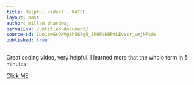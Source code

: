 ```yaml
---
title: Helpful video! - WATCH
layout: post
author: millan.bhardwaj
permalink: /untitled-document/
source-id: 1Uo1swGrQNVg8h566gU_8k0FaHDPmLEvVcr_wmjNPs8s
published: true
---
```

Great coding video, very helpful. I learned more that the whole term in 5 minutes:

[Click ME](https://goo.gl/DdRkKv)

